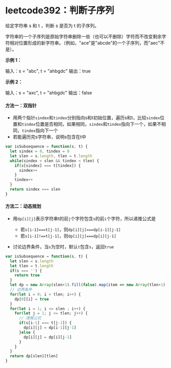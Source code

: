 # leetcode392：判断子序列

给定字符串 s 和 t ，判断 s 是否为 t 的子序列。

字符串的一个子序列是原始字符串删除一些（也可以不删除）字符而不改变剩余字符相对位置形成的新字符串。（例如，"ace"是"abcde"的一个子序列，而"aec"不是）。

**示例 1：**

输入：s = "abc", t = "ahbgdc"
输出：true

**示例 2：**

输入：s = "axc", t = "ahbgdc"
输出：false

#### 方法一：双指针

- 用两个指针`sindex`和`tindex`分别指向s和t初始位置，遍历s和t，比较`sindex`位置和`tindex`位置是否相同，如果相同，`sindex`和`tindex`指向下一个，如果不相同，`tindex`指向下一个
- 若能遍历完s字符串，说明s包含在t中

```javascript
var isSubsequence = function(s, t) {
  let sindex = 0, tindex = 0
  let slen = s.length, tlen = t.length
  while(sindex < slen && tindex < tlen) {
    if(s[sindex] === t[tindex]) {
      sindex++
    }
    tindex++
  }
  return sindex === slen
}
```

#### 方法二：动态规划

- 用`dp[i][j]`表示字符串t的前`j`个字符包含`s`的前`i`个字符，所以递推公式是
  - 若`s[i-1]===t[j-1]`，则`dp[i][j]===dp[i-1][j-1]`
  - 若`s[i-1]!==t[j-1]`，则`dp[i][j]===dp[i][j-1]`

- 讨论边界条件，当`s`为空时，默认`t`包含`s`，返回`true`

```javascript
var isSubsequence = function(s, t) {
  let slen = s.length
  let tlen = t.length
  if(s === '') {
    return true
  }
  let dp = new Array(slen+1).fill(false).map(item => new Array(tlen+1).fill(false))
  // 边界条件
  for(let i = 0; i < tlen; i++) {
    dp[0][i] = true
  }
  for(let i = 1; i <= slen ; i++) {
    for(let j = 1; j <= tlen; j++) {
      // 递推公式
      if(s[i-1] === t[j-1]) {
        dp[i][j] = dp[i-1][j-1]
      }else {
        dp[i][j] = dp[i][j-1]
      }
    }
  }
  return dp[slen][tlen]
}
```

